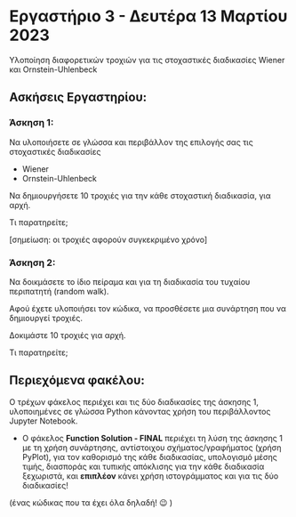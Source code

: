 # Εργαστήριο 3 - Δευτέρα 13 Μαρτίου 2023

Υλοποίηση διαφορετικών τροχιών για τις στοχαστικές διαδικασίες Wiener και Ornstein-Uhlenbeck

## Ασκήσεις Εργαστηρίου:

### Άσκηση 1:

Να υλοποιήσετε σε γλώσσα και περιβάλλον της επιλογής σας τις στοχαστικές διαδικασίες

- Wiener
- Ornstein-Uhlenbeck

Να δημιουργήσετε 10 τροχιές για την κάθε στοχαστική διαδικασία, για αρχή.

Τι παρατηρείτε;

[σημείωση: οι τροχιές αφορούν συγκεκριμένο χρόνο]

### Άσκηση 2:

Να δοικμάσετε το ίδιο πείραμα και για τη διαδικασία του τυχαίου περιπατητή (random walk).

Αφού έχετε υλοποιήσει τον κώδικα, να προσθέσετε μια συνάρτηση που να δημιουργεί τροχιές.

Δοκιμάστε 10 τροχιές για αρχή.

Τι παρατηρείτε;

## Περιεχόμενα φακέλου:

Ο τρέχων φάκελος περιέχει και τις δύο διαδικασίες της άσκησης 1, υλοποιημένες σε γλώσσα Python κάνοντας χρήση του περιβάλλοντος Jupyter Notebook.

- Ο φάκελος **Function Solution - FINAL** περιέχει τη λύση της άσκησης 1 με τη χρήση συνάρτησης, αντίστοιχου σχήματος/γραφήματος (χρήση PyPlot),
για τον καθορισμό της κάθε διαδικασίας, υπολογισμό μέσης τιμής, διασποράς και τυπικής απόκλισης για την κάθε διαδικασία ξεχωριστά, και **επιπλέον**
κάνει χρήση ιστογράμματος και για τις δύο διαδικασίες!

(ένας κώδικας που τα έχει όλα δηλαδή! :wink: )
